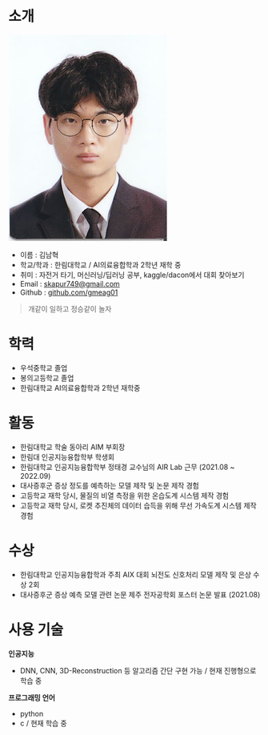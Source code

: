 # 소개
![alt text](./image.jpg)
- 이름 : 김남혁
- 학교/학과 : 한림대학교 / AI의료융합학과 2학년 재학 중
- 취미 : 자전거 타기, 머신러닝/딥러닝 공부, kaggle/dacon에서 대회 찾아보기
- Email : skapur749@gmail.com
- Github : [github.com/gmeag01](github.com/gmeag01)
> 개같이 일하고 정승같이 놀자

# 학력
- 우석중학교 졸업
- 봉의고등학교 졸업
- 한림대학교 AI의료융합학과 2학년 재학중

# 활동
- 한림대학교 학술 동아리 AIM 부회장
- 한림대 인공지능융합학부 학생회 
- 한림대학교 인공지능융합학부 정태경 교수님의 AIR Lab 근무 (2021.08 ~ 2022.09)
- 대사증후군 증상 정도를 예측하는 모델 제작 및 논문 제작 경험
- 고등학교 재학 당시, 물질의 비열 측정을 위한 온습도계 시스템 제작 경험
- 고등학교 재학 당시, 로켓 추진체의 데이터 습득을 위해 무선 가속도계 시스템 제작 경험

# 수상
- 한림대학교 인공지능융합학과 주최 AIX 대회 뇌전도 신호처리 모델 제작 및 은상 수상 2회 
- 대사증후군 증상 예측 모델 관련 논문 제주 전자공학회 포스터 논문 발표 (2021.08)

# 사용 기술
**인공지능**
- DNN, CNN, 3D-Reconstruction 등 알고리즘 간단 구현 가능 / 현재 진행형으로 학습 중 

**프로그래밍 언어**
- python
- c / 현재 학습 중 
